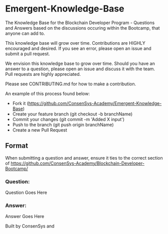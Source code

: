 # Emergent-Knowledge-Base
The Knowledge Base for the Blockchain Developer Program - Questions and Answers based on the discussions occuring within the Bootcamp, that anyone can add to.

This knowledge base will grow over time. Contributions are HIGHLY encouraged and desired. If you see an error, please open an issue and submit a pull request.

We envision this knowledge base to grow over time. Should you have an answer to a question, please open an issue and discuss it with the team. Pull requests are highly appreciated.

Please see CONTRIBUTING.md for how to make a contribution.

An example of this process found below:

- Fork it (https://github.com/ConsenSys-Academy/Emergent-Knowledge-Base)
- Create your feature branch (git checkout -b branchName)
- Commit your changes (git commit -m 'Added X input')
- Push to the branch (git push origin branchName)
- Create a new Pull Request


## Format
When submitting a question and answer, ensure it ties to the correct section of https://github.com/ConsenSys-Academy/Blockchain-Developer-Bootcamp/

### Question:
Question Goes Here

### Answer:
Answer Goes Here

Built by ConsenSys and
